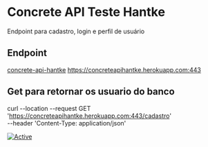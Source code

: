 # Concrete API Teste Hantke

Endpoint para cadastro, login e perfil de usuário


## Endpoint
[concrete-api-hantke](https://concreteapihantke.herokuapp.com:443)
https://concreteapihantke.herokuapp.com:443

## Get para retornar os usuario do banco
curl --location --request GET 'https://concreteapihantke.herokuapp.com:443/cadastro' \
--header 'Content-Type: application/json'

[![Active](http://img.shields.io/badge/Status-Active-green.svg)](https://tterb.github.io)  
